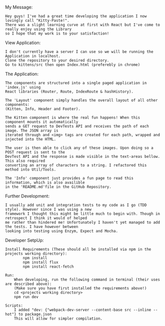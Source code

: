 My Message:

	Hey guys! I've had a great time developing the application I now lovingly call "Kitty-Paste!".
	There was a slight learning curve at first with React but I've come to really enjoy using the Library
	so I hope that my work is to your satisfaction!



View Application:

	I don't currently have a server I can use so we will be running the Application in localhost.
	Clone the repository to your desired directory.
	Go to kittens/src then open Index.html (preferebly in chrome)



The Application:

	The components are structured into a single paged application in 'index.js' using
	React libraries (Router, Route, IndexRoute & hashHistory).

	The 'Layout' component simply handles the overall layout of all other components:
	(Kitten, Info, Header and Footer).

	The Kitten component is where the real fun happens! When this component mounts it automatically
	sends a GET request to DevTests API and receives the path of each image. The JSON array is
	iterated through and <img> tags are created for each path, wrapped and injected into the HTML.

	The user is then able to click any of these images. Upon doing so a POST request is sent to the
	DevTest API and the response is made visible in the text-areas bellow. This also required
	converting an array of characters to a string. I refactored this method into Util/Tools.

	The 'Info' component just provides a fun page to read this information, which is also availible
	in the 'README.md'file in the GitHub Repository.



Further Development:

	I usually add unit and integration tests to my code as I go (TDD style). However since I was using a new
	framework I thought this might be little much to begin with. Though in retrospect I think it would of helped
	me rather than hindered me! Unfortunately I haven't yet managed to add the tests. I have however between
	looking into testing using Enzym, Expect and Mocha.



Developer SetpUp:

	Install Requirements (These should all be installed via npm in the projects working directory):
			npm install
			npm install flux
			npm install react-fetch

	Run:
		When developing, run the following command in terminal (their uses are described above):
		(Make sure you have first installed the requirements above!)
		cd <projects working directory>
		npm run dev

	Scripts:
		I added "dev: {"webpack-dev-server --content-base src --inline --hot"} to package.json
		This will allow for simpler compilation.
